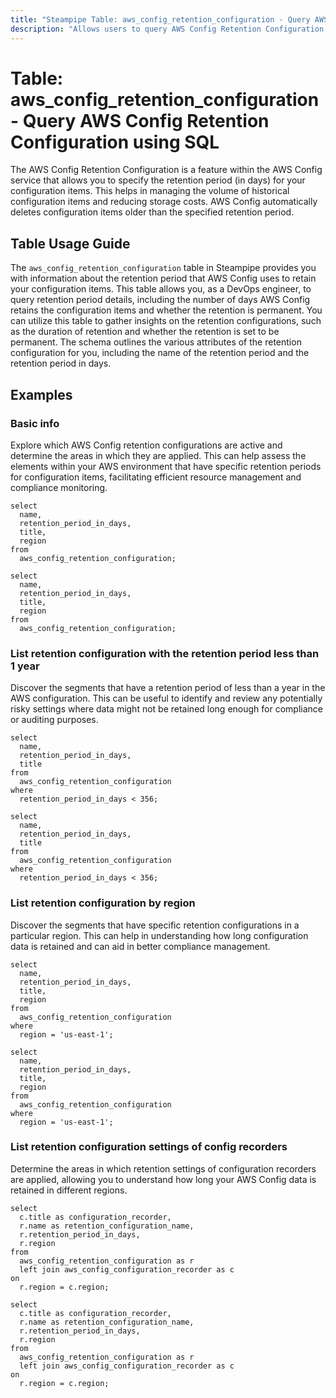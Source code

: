 ```yaml
---
title: "Steampipe Table: aws_config_retention_configuration - Query AWS Config Retention Configuration using SQL"
description: "Allows users to query AWS Config Retention Configuration for information about the retention period that AWS Config uses to retain your configuration items."
---
```


# Table: aws_config_retention_configuration - Query AWS Config Retention Configuration using SQL

The AWS Config Retention Configuration is a feature within the AWS Config service that allows you to specify the retention period (in days) for your configuration items. This helps in managing the volume of historical configuration items and reducing storage costs. AWS Config automatically deletes configuration items older than the specified retention period.

## Table Usage Guide

The `aws_config_retention_configuration` table in Steampipe provides you with information about the retention period that AWS Config uses to retain your configuration items. This table allows you, as a DevOps engineer, to query retention period details, including the number of days AWS Config retains the configuration items and whether the retention is permanent. You can utilize this table to gather insights on the retention configurations, such as the duration of retention and whether the retention is set to be permanent. The schema outlines the various attributes of the retention configuration for you, including the name of the retention period and the retention period in days.

## Examples

### Basic info
Explore which AWS Config retention configurations are active and determine the areas in which they are applied. This can help assess the elements within your AWS environment that have specific retention periods for configuration items, facilitating efficient resource management and compliance monitoring.

```sql+postgres
select
  name,
  retention_period_in_days,
  title,
  region
from
  aws_config_retention_configuration;
```

```sql+sqlite
select
  name,
  retention_period_in_days,
  title,
  region
from
  aws_config_retention_configuration;
```

### List retention configuration with the retention period less than 1 year
Discover the segments that have a retention period of less than a year in the AWS configuration. This can be useful to identify and review any potentially risky settings where data might not be retained long enough for compliance or auditing purposes.

```sql+postgres
select
  name,
  retention_period_in_days,
  title
from
  aws_config_retention_configuration
where
  retention_period_in_days < 356;
```

```sql+sqlite
select
  name,
  retention_period_in_days,
  title
from
  aws_config_retention_configuration
where
  retention_period_in_days < 356;
```

### List retention configuration by region
Discover the segments that have specific retention configurations in a particular region. This can help in understanding how long configuration data is retained and can aid in better compliance management.

```sql+postgres
select
  name,
  retention_period_in_days,
  title,
  region
from
  aws_config_retention_configuration
where
  region = 'us-east-1';
```

```sql+sqlite
select
  name,
  retention_period_in_days,
  title,
  region
from
  aws_config_retention_configuration
where
  region = 'us-east-1';
```

### List retention configuration settings of config recorders
Determine the areas in which retention settings of configuration recorders are applied, allowing you to understand how long your AWS Config data is retained in different regions.

```sql+postgres
select
  c.title as configuration_recorder,
  r.name as retention_configuration_name,
  r.retention_period_in_days,
  r.region
from
  aws_config_retention_configuration as r
  left join aws_config_configuration_recorder as c
on
  r.region = c.region;
```

```sql+sqlite
select
  c.title as configuration_recorder,
  r.name as retention_configuration_name,
  r.retention_period_in_days,
  r.region
from
  aws_config_retention_configuration as r
  left join aws_config_configuration_recorder as c
on
  r.region = c.region;
```